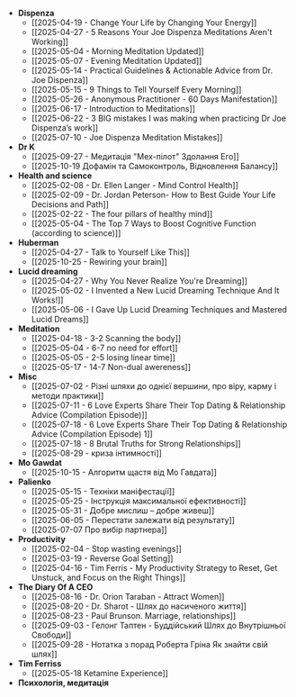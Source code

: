 - **Dispenza**
	- [[2025-04-19 - Change Your Life by Changing Your Energy]]
	- [[2025-04-27 - 5 Reasons Your Joe Dispenza Meditations Aren't Working]]
	- [[2025-05-04 - Morning Meditation Updated]]
	- [[2025-05-07 - Evening Meditation Updated]]
	- [[2025-05-14 - Practical Guidelines & Actionable Advice from Dr. Joe Dispenza]]
	- [[2025-05-15 - 9 Things to Tell Yourself Every Morning]]
	- [[2025-05-26 - Anonymous Practitioner - 60 Days Manifestation]]
	- [[2025-06-17 - Introduction to Meditations]]
	- [[2025-06-22 - 3 BIG mistakes I was making when practicing Dr Joe Dispenza’s work]]
	- [[2025-07-10 - Joe Dispenza Meditation Mistakes]]
- **Dr K**
	- [[2025-09-27 - Медитація "Мех-пілот" Здолання Его]]
	- [[2025-10-19 Дофамін та Самоконтроль, Відновлення Балансу]]
- **Health and science**
	- [[2025-02-08 - Dr. Ellen Langer - Mind Control Health]]
	- [[2025-02-09 - Dr. Jordan Peterson-  How to Best Guide Your Life Decisions and Path]]
	- [[2025-02-22 - The four pillars of healthy mind]]
	- [[2025-05-04 - The Top 7 Ways to Boost Cognitive Function (according to science)]]
- **Huberman**
	- [[2025-04-27 - Talk to Yourself Like This]]
	- [[2025-10-25 - Rewiring your brain]]
- **Lucid dreaming**
	- [[2025-04-27 - Why You Never Realize You're Dreaming]]
	- [[2025-05-02 - I Invented a New Lucid Dreaming Technique And It Works!]]
	- [[2025-05-06 - I Gave Up Lucid Dreaming Techniques and Mastered Lucid Dreams]]
- **Meditation**
	- [[2025-04-18 - 3-2 Scanning the body]]
	- [[2025-05-04 - 6-7 no need for effort]]
	- [[2025-05-05 - 2-5 losing linear time]]
	- [[2025-05-17 - 14-7 Non-dual awereness]]
- **Misc**
	- [[2025-07-02 - Різні шляхи до однієї вершини, про віру, карму і методи практики]]
	- [[2025-07-11 - 6 Love Experts Share Their Top Dating & Relationship Advice (Compilation Episode)]]
	- [[2025-07-18 - 6 Love Experts Share Their Top Dating & Relationship Advice (Compilation Episode) 1]]
	- [[2025-07-18 - 8 Brutal Truths for Strong Relationships]]
	- [[2025-08-29 - криза інтимності]]
- **Mo Gawdat**
	- [[2025-10-15 - Алгоритм щастя від Мо Гавдата]]
- **Palienko**
	- [[2025-05-15 - Техніки маніфестації]]
	- [[2025-05-25 - Інструкція максимальної ефективності]]
	- [[2025-05-31 - Добре мислиш – добре живеш]]
	- [[2025-06-05 - Перестати залежати від результату]]
	- [[2025-07-07 Про вибір партнера]]
- **Productivity**
	- [[2025-02-04 - Stop wasting evenings]]
	- [[2025-03-19 - Reverse Goal Setting]]
	- [[2025-04-16 - Tim Ferris - My Productivity Strategy to Reset, Get Unstuck, and Focus on the Right Things]]
- **The Diary Of A CEO**
	- [[2025-08-16 - Dr. Orion Taraban - Attract Women]]
	- [[2025-08-20 - Dr. Sharot - Шлях до насиченого життя]]
	- [[2025-08-23 - Paul Brunson. Marriage, relationships]]
	- [[2025-09-03 - Гелонг Таптен - Буддійський Шлях до Внутрішньої Свободи]]
	- [[2025-09-28 - Нотатка з порад Роберта Гріна Як знайти свій шлях]]
- **Tim Ferriss**
	- [[2025-05-18 Ketamine Experience]]
- **Психологія, медитація**

